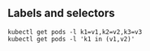 ## Labels and selectors
```shell
kubectl get pods -l k1=v1,k2=v2,k3=v3
kubectl get pods -l 'k1 in (v1,v2)'
```